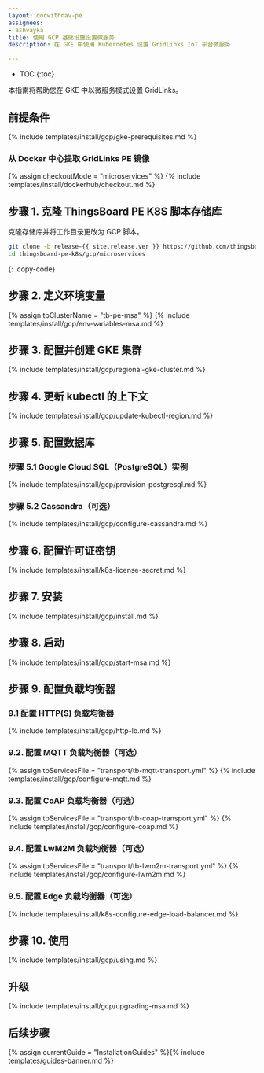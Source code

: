 ```yaml
---
layout: docwithnav-pe
assignees:
- ashvayka
title: 使用 GCP 基础设施设置微服务
description: 在 GKE 中使用 Kubernetes 设置 GridLinks IoT 平台微服务

---
```


* TOC
{:toc}

本指南将帮助您在 GKE 中以微服务模式设置 GridLinks。

## 前提条件

{% include templates/install/gcp/gke-prerequisites.md %}

### 从 Docker 中心提取 GridLinks PE 镜像

{% assign checkoutMode = "microservices" %}
{% include templates/install/dockerhub/checkout.md %}

## 步骤 1. 克隆 ThingsBoard PE K8S 脚本存储库

克隆存储库并将工作目录更改为 GCP 脚本。

```bash
git clone -b release-{{ site.release.ver }} https://github.com/thingsboard/thingsboard-pe-k8s.git --depth 1
cd thingsboard-pe-k8s/gcp/microservices
```
{: .copy-code}

## 步骤 2. 定义环境变量

{% assign tbClusterName = "tb-pe-msa" %}
{% include templates/install/gcp/env-variables-msa.md %}

## 步骤 3. 配置并创建 GKE 集群

{% include templates/install/gcp/regional-gke-cluster.md %}

## 步骤 4. 更新 kubectl 的上下文

{% include templates/install/gcp/update-kubectl-region.md %}

## 步骤 5. 配置数据库

### 步骤 5.1 Google Cloud SQL（PostgreSQL）实例

{% include templates/install/gcp/provision-postgresql.md %}

### 步骤 5.2 Cassandra（可选）

{% include templates/install/gcp/configure-cassandra.md %}

## 步骤 6. 配置许可证密钥

{% include templates/install/k8s-license-secret.md %}

## 步骤 7. 安装

{% include templates/install/gcp/install.md %}

## 步骤 8. 启动

{% include templates/install/gcp/start-msa.md %}

## 步骤 9. 配置负载均衡器

### 9.1 配置 HTTP(S) 负载均衡器

{% include templates/install/gcp/http-lb.md %}

### 9.2. 配置 MQTT 负载均衡器（可选）

{% assign tbServicesFile = "transport/tb-mqtt-transport.yml" %}
{% include templates/install/gcp/configure-mqtt.md %}

### 9.3. 配置 CoAP 负载均衡器（可选）

{% assign tbServicesFile = "transport/tb-coap-transport.yml" %}
{% include templates/install/gcp/configure-coap.md %}

### 9.4. 配置 LwM2M 负载均衡器（可选）

{% assign tbServicesFile = "transport/tb-lwm2m-transport.yml" %}
{% include templates/install/gcp/configure-lwm2m.md %}

### 9.5. 配置 Edge 负载均衡器（可选）

{% include templates/install/k8s-configure-edge-load-balancer.md %}

## 步骤 10. 使用

{% include templates/install/gcp/using.md %}

## 升级

{% include templates/install/gcp/upgrading-msa.md %}

## 后续步骤

{% assign currentGuide = "InstallationGuides" %}{% include templates/guides-banner.md %}